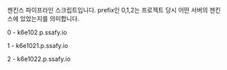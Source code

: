 젠킨스 파이프라인 스크립트입니다.
prefix인 0,1,2는 프로젝트 당시 어떤 서버의 젠킨스에 있었는지를 의미합니다.


0 - k6e102.p.ssafy.io

1 - k6e1021.p.ssafy.io

2 - k6e1022.p.ssafy.io
